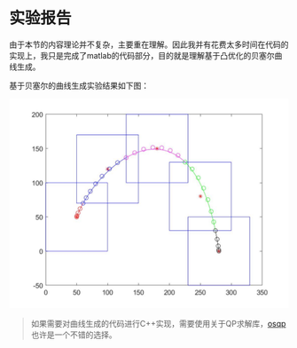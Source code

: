# 实验报告

由于本节的内容理论并不复杂，主要重在理解。因此我并有花费太多时间在代码的实现上，我只是完成了matlab的代码部分，目的就是理解基于凸优化的贝塞尔曲线生成。

基于贝塞尔的曲线生成实验结果如下图：

<img src="doc/bezier.jpg" alt="bezier" style="zoom:50%;" />

> 如果需要对曲线生成的代码进行C++实现，需要使用关于QP求解库，[osqp](https://github.com/osqp/osqp)也许是一个不错的选择。